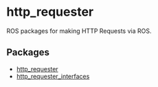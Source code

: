 # http_requester

ROS packages for making HTTP Requests via ROS.

## Packages

- [http_requester](http_requester/README.md)
- [http_requester_interfaces](http_requester_interfaces/README.md)
